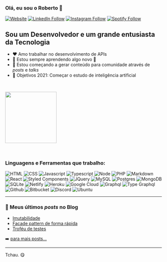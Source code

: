 ### Olá, eu sou o Roberto 👋

[![Website](https://img.shields.io/badge/github-%23100000.svg?&style=for-the-badge&logo=github&logoColor=white)](https://robertoumbelino.github.io)
[![LinkedIn Follow](https://img.shields.io/badge/linkedin-%230077B5.svg?&style=for-the-badge&logo=linkedin&logoColor=white)](https://www.linkedin.com/in/roberto-umbelino-478403151/)
[![Instagram Follow](https://img.shields.io/badge/instagram-%23E4405F.svg?&style=for-the-badge&logo=instagram&logoColor=white)](https://www.instagram.com/roberto.ubl/)
[![Spotify Follow](https://img.shields.io/badge/spotify-%231ED760.svg?&style=for-the-badge&logo=spotify&logoColor=white)](https://open.spotify.com/user/betoubl?si=cV4iguo9R_20KF0fUnY42A)


## Sou um Desenvolvedor e um grande entusiasta da Tecnologia

- ❤️ Amo trabalhar no desenvolvimento de APIs
- 🌱 Estou sempre aprendendo algo novo 🚀
- 👯 Estou começando a gerar conteúdo para comunidade através de _posts_ e _talks_
- 🥅 Objetivos 2021: Começar o estudo de inteligência artificial

<br />

<p>
  <!--
  <a href="https://github.com/robertoumbelino/github-readme-stats">
    <img
      align="center"
      height="165"
      src="https://github-readme-stats.vercel.app/api?username=robertoumbelino&count_private=true&show_icons=true&custom_title=Roberto's%20Github%20Stats&hide=issues&theme=dracula"
    />
  </a>
  -->
  
  <a href="https://github.com/robertoumbelino/github-readme-stats">
    <img
      align="center"
      height="165"
      src="https://github-readme-stats.vercel.app/api/top-langs/?username=robertoumbelino&&layout=compact&theme=dracula&langs_count=8)"
    />
  </a>
</p>

<br />

### Linguagens e Ferramentas que trabalho:

![HTML](https://img.shields.io/badge/html5%20-%23E34F26.svg?&style=for-the-badge&logo=html5&logoColor=white)
![CSS](https://img.shields.io/badge/css3%20-%231572B6.svg?&style=for-the-badge&logo=css3&logoColor=white)
![Javascript](https://img.shields.io/badge/javascript-%23F7DF1E.svg?&style=for-the-badge&logo=javascript&logoColor=black)
![Typescript](https://img.shields.io/badge/typescript%20-%23007ACC.svg?&style=for-the-badge&logo=typescript&logoColor=white)
![Node](https://img.shields.io/badge/node.js%20-%2343853D.svg?&style=for-the-badge&logo=node.js&logoColor=white)
![PHP](https://img.shields.io/badge/php-%23777BB4.svg?&style=for-the-badge&logo=php&logoColor=white)
![Markdown](https://img.shields.io/badge/markdown-%23000000.svg?&style=for-the-badge&logo=markdown&logoColor=white)
![React](https://img.shields.io/badge/react%20-%2320232a.svg?&style=for-the-badge&logo=react&logoColor=%2361DAFB)
![Styled Components](https://img.shields.io/badge/styled_components%20-DB7093.svg?&style=for-the-badge&logo=styled-components&logoColor=white)
![JQuery](https://img.shields.io/badge/jquery%20-%230769AD.svg?&style=for-the-badge&logo=jquery&logoColor=white)
![MySQL](https://img.shields.io/badge/mysql-%2300f.svg?&style=for-the-badge&logo=mysql&logoColor=white)
![Postgres](https://img.shields.io/badge/postgres-%23316192.svg?&style=for-the-badge&logo=postgresql&logoColor=white)
![MongoDB](https://img.shields.io/badge/MongoDB-%234ea94b.svg?&style=for-the-badge&logo=mongodb&logoColor=white)
![SQLite](https://img.shields.io/badge/sqlite-%2307405e.svg?&style=for-the-badge&logo=sqlite&logoColor=white)
![Netlify](https://img.shields.io/badge/netlify%20-00C7B7.svg?&style=for-the-badge&logo=netlify&logoColor=white)
![Heroku](https://img.shields.io/badge/heroku%20-430098.svg?&style=for-the-badge&logo=heroku&logoColor=white)
![Google Cloud](https://img.shields.io/badge/Google%20Cloud-%234285F4?logo=google-cloud&logoColor=white&style=for-the-badge)
![Graphql](https://img.shields.io/badge/graphql-%23e10098.svg?&style=for-the-badge&logo=graphql&logoColor=white)
![Type Graphql](https://img.shields.io/badge/type_graphql-%232f7bc5.svg?&style=for-the-badge&logo=graphql&logoColor=white)
![Github](https://img.shields.io/badge/github-%23100000.svg?&style=for-the-badge&logo=github&logoColor=white)
![Bitbucket](https://img.shields.io/badge/bitbucket-%23330f63.svg?color=143864&style=for-the-badge&logo=bitbucket&logoColor=white)
![Discord](https://img.shields.io/badge/discord-%237289DA.svg?&style=for-the-badge&logo=discord&logoColor=white)
![Ubuntu](https://img.shields.io/badge/ubuntu-E95420?logo=ubuntu&logoColor=white&style=for-the-badge)

---

### 📕 Meus últimos _posts_ no Blog

<!-- BLOG-POST-LIST:START -->
- [Imutabilidade](http://blog.fw7.com.br/posts/imutabilidade/)
- [Facade pattern de forma rápida](http://blog.fw7.com.br/posts/facade-pattern-de-forma-rapida/)
- [Troféu de testes](http://blog.fw7.com.br/posts/trofeu-de-testes/)
<!-- BLOG-POST-LIST:END -->

➡️ [para mais posts...](http://blog.fw7.com.br/)

---

Tchau. 😋

